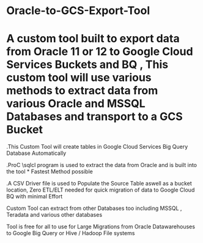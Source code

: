 # Oracle-to-GCS-Export-Tool
# A custom tool built to export data from Oracle 11 or 12 to Google Cloud Services Buckets and BQ , This custom tool will use various methods to extract data from various Oracle and MSSQL Databases and transport to a GCS Bucket

.This Custom Tool will create tables in Google Cloud Services Big Query Database Automatically

.ProC \sqlcl program is used to extract the data from Oracle and is built into the tool * Fastest Method possible

.A CSV Driver file is used to Populate the Source Table aswell as a bucket location, Zero ETL/ELT needed for quick migration of data
to Google Cloud BQ with minimal Effort

Custom Tool can extract from other Databases too including MSSQL , Teradata and various other databases

Tool is free for all to use for Large Migrations from Oracle Datawarehouses to Google Big Query or Hive / Hadoop File systems
